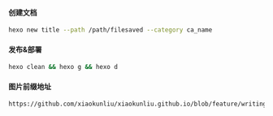 #### 创建文档
```bash
hexo new title --path /path/filesaved --category ca_name
```

#### 发布&部署
```bash
hexo clean && hexo g && hexo d
```

#### 图片前缀地址

```text
https://github.com/xiaokunliu/xiaokunliu.github.io/blob/feature/writing/websites/
```